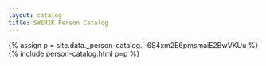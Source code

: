 ```yaml
---
layout: catalog
title: SWERIK Person Catalog
---
```

{% assign p = site.data._person-catalog.i-6S4xm2E6pmsmaiE2BwVKUu %}
{% include person-catalog.html p=p %}

